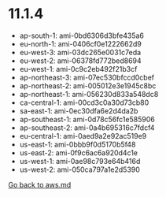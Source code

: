 
 # 11.1.4
- ap-south-1: ami-0bd6306d3bfe435a6
- eu-north-1: ami-0406cf0e1222662d9
- eu-west-3: ami-03dc265e0031c7eda
- eu-west-2: ami-06378fd772bed8694
- eu-west-1: ami-0c9c2eb492f21b3cf
- ap-northeast-3: ami-07ec530bfccd0cbef
- ap-northeast-2: ami-005012e3e1945c8bc
- ap-northeast-1: ami-056230d833a548dc8
- ca-central-1: ami-00cd3c0a30d73cb80
- sa-east-1: ami-0ec30dfa6e2d4da2b
- ap-southeast-1: ami-0d78c56fc1e585906
- ap-southeast-2: ami-0a4b695316c7fdcf4
- eu-central-1: ami-0aed9a2e92ac519e9
- us-east-1: ami-0bbb9f0d5170b5f48
- us-east-2: ami-0f9c6ac6a920d4c1e
- us-west-1: ami-0ae98c793e64b416d
- us-west-2: ami-050ca797a1e2d5390

[Go back to aws.md](../../aws.md) 
